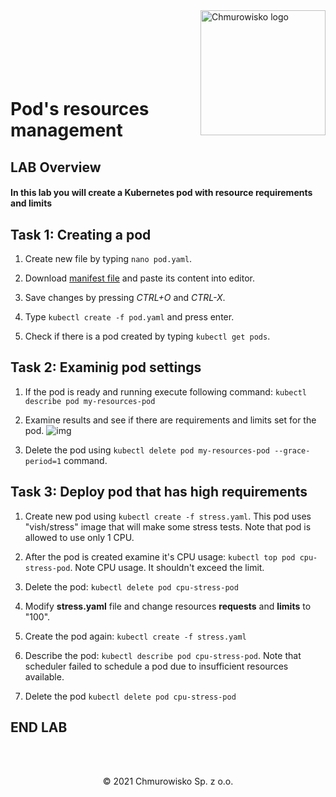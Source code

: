 <img src="../../../img/logo.png" alt="Chmurowisko logo" width="200" align="right">
<br><br>
<br><br>
<br><br>

# Pod's resources management

## LAB Overview

#### In this lab you will create a Kubernetes pod with resource requirements and limits

## Task 1: Creating a pod 

1. Create new file by typing ```nano pod.yaml```.

2. Download [manifest file](./files/pod.yaml) and paste its content into editor.

3. Save changes by pressing *CTRL+O* and *CTRL-X*.

4. Type ```kubectl create -f pod.yaml``` and press enter.

5. Check if there is a pod created by typing ```kubectl get pods```.


## Task 2: Examinig pod settings

1. If the pod is ready and running execute following command:
```kubectl describe pod my-resources-pod```

2. Examine results and see if there are requirements and limits set for the pod.
![img](./img/resources.png)

3. Delete the pod using ```kubectl delete pod my-resources-pod --grace-period=1``` command.

## Task 3: Deploy pod that has high requirements

1. Create new pod using ```kubectl create -f stress.yaml```. This pod uses "vish/stress" image that will make some stress tests. Note that pod is allowed to use only 1 CPU.

2. After the pod is created examine it's CPU usage: ```kubectl top pod cpu-stress-pod```. Note CPU usage. It shouldn't exceed the limit.

3. Delete the pod: ```kubectl delete pod cpu-stress-pod```

4. Modify **stress.yaml** file and change resources **requests** and **limits** to "100".

5. Create the pod again: ```kubectl create -f stress.yaml```

6. Describe the pod: ```kubectl describe pod cpu-stress-pod```. Note that scheduler failed to schedule a pod due to insufficient resources available.

7. Delete the pod ```kubectl delete pod cpu-stress-pod```

## END LAB

<br><br>


<center><p>&copy; 2021 Chmurowisko Sp. z o.o.<p></center>

